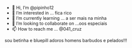 - 👋 Hi, I’m @pipinho12
- 👀 I’m interested in ... fica rico
- 🌱 I’m currently learning ... a ser mais na minha 
- 💞️ I’m looking to collaborate on ...oos especiais
- 📫 How to reach me ... @041_cruz

<!---
pipinho12/pipinho12 is a ✨ special ✨ repository because its `README.md` (this file) appears on your GitHub profile.
You can click the Preview link to take a look at your changes.
--->
sou betinha e bluepill
adoros homens barbudos e pelados!!!
